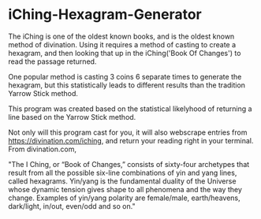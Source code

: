 # iChing-Hexagram-Generator

The iChing is one of the oldest known books, and is the oldest known method of divination. Using it requires a method of casting to create a hexagram, and then looking that up in the iChing('Book Of Changes') to read the passage returned.

One popular method is casting 3 coins 6 separate times to generate the hexagram, but this statistically leads to different results than the tradition Yarrow Stick method.

This program was created based on the statistical likelyhood of returning a line based on the Yarrow Stick method.

Not only will this program cast for you, it will also webscrape entries from https://divination.com/iching, and return your reading right in your terminal. From divination.com,

"The I Ching, or “Book of Changes,” consists of sixty-four archetypes that result from all the possible six-line combinations of yin and yang lines, called hexagrams. Yin/yang is the fundamental duality of the Universe whose dynamic tension gives shape to all phenomena and the way they change. Examples of yin/yang polarity are female/male, earth/heavens, dark/light, in/out, even/odd and so on."
